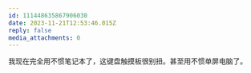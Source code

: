 ```yaml
---
id: 111448635867906030
date: 2023-11-21T12:53:46.015Z
reply: false
media_attachments: 0
---
```


我现在完全用不惯笔记本了，这键盘触摸板很别扭。甚至用不惯单屏电脑了。

